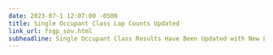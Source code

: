 ```yaml
---
date: 2023-07-1 12:07:00 -0500
title: Single Occupant Class Lap Counts Updated
link_url: fsgp_sov.html
subheadline: Single Occupant Class Results Have Been Updated with New Lap Counts.
---
```


